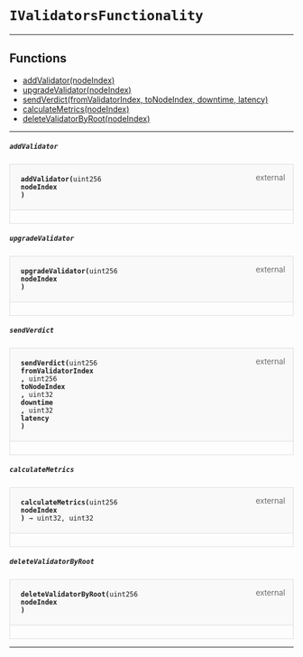 # `IValidatorsFunctionality`



--- 


## Functions

- [addValidator(nodeIndex)](#addValidator)
- [upgradeValidator(nodeIndex)](#upgradeValidator)
- [sendVerdict(fromValidatorIndex, toNodeIndex, downtime, latency)](#sendVerdict)
- [calculateMetrics(nodeIndex)](#calculateMetrics)
- [deleteValidatorByRoot(nodeIndex)](#deleteValidatorByRoot)

--- 




##### `addValidator`

<div class="funcnameaddValidator contract-function">
<h4 id="addValidator">
<code>addValidator(<span class="var-type">uint256</span>
nodeIndex
)<span class="var-type"></span></code>
<span class="item">external</span>
</h4>
<div class="description">


</div>
</div>

##### `upgradeValidator`

<div class="funcnameupgradeValidator contract-function">
<h4 id="upgradeValidator">
<code>upgradeValidator(<span class="var-type">uint256</span>
nodeIndex
)<span class="var-type"></span></code>
<span class="item">external</span>
</h4>
<div class="description">


</div>
</div>

##### `sendVerdict`

<div class="funcnamesendVerdict contract-function">
<h4 id="sendVerdict">
<code>sendVerdict(<span class="var-type">uint256</span>
fromValidatorIndex
, <span class="var-type">uint256</span>
toNodeIndex
, <span class="var-type">uint32</span>
downtime
, <span class="var-type">uint32</span>
latency
)<span class="var-type"></span></code>
<span class="item">external</span>
</h4>
<div class="description">


</div>
</div>

##### `calculateMetrics`

<div class="funcnamecalculateMetrics contract-function">
<h4 id="calculateMetrics">
<code>calculateMetrics(<span class="var-type">uint256</span>
nodeIndex
)<span class="var-type"> → uint32, uint32</span></code>
<span class="item">external</span>
</h4>
<div class="description">


</div>
</div>

##### `deleteValidatorByRoot`

<div class="funcnamedeleteValidatorByRoot contract-function">
<h4 id="deleteValidatorByRoot">
<code>deleteValidatorByRoot(<span class="var-type">uint256</span>
nodeIndex
)<span class="var-type"></span></code>
<span class="item">external</span>
</h4>
<div class="description">


</div>
</div>

--- 


<style>
    .contract-function {
        border-radius: var(--border-radius);
        border: solid 1px #ddd;
        max-width: 90vw;
        padding: 0;
        margin-top: 1em;
        margin-bottom: 1em;
        word-wrap: break-word;
    }

    .contract-function h4 {
        display: -webkit-box;
        display: -ms-flexbox;
        display: flex;
        -webkit-box-orient: horizontal;
        -webkit-box-direction: normal;
        -ms-flex-direction: row;
        flex-direction: row;
        -webkit-box-pack: justify;
        -ms-flex-pack: justify;
        justify-content: space-between;
        -ms-flex-line-pack: start;
        align-content: flex-start;
        padding: 0;
        margin: 1em;
        margin-bottom: 2em;
        position: relative;
        font-size: inherit;
    }

    .contract-function h4::before {
        content: "";
        display: block;
        position: absolute;
        height: 100%;
        width: 100%;
        -webkit-box-sizing: content-box;
        box-sizing: content-box;
        padding: 1em;
        margin: -1em;
        z-index: -10;
        background-color: #f9f9fa;
        border-bottom: solid 1px #ddd;
    }
    .anchor {
        display: inline-block;
        height: 1em;
        margin-left: -25px;
        opacity: 0;
        position: absolute;
        transition: opacity var(--transition-speed-sm) var(--transition-timing);
    }

    .contract-function h4 code {
        color: inherit;
        background-color: transparent;
        padding: 5px
    }

    .contract-function h4 .item {
        font-weight: 300;
        opacity: .8;
    }

    .contract-function .description{
        margin-left: 20px;
        padding: 5px
    }

    .contract-function .var-type {
         font-weight: 300;
    }
</style>